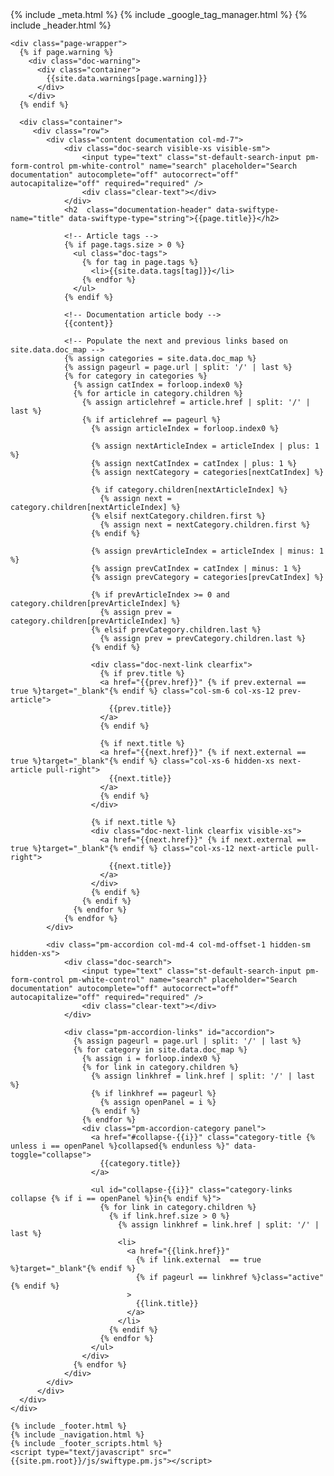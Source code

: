 <!DOCTYPE html>
<html lang="en">
{% include _meta.html %}
<body class="<%= current.source %> regular">
    {% include _google_tag_manager.html %}
    {% include _header.html %}

    <div class="page-wrapper">
      {% if page.warning %}
        <div class="doc-warning">
          <div class="container">
            {{site.data.warnings[page.warning]}}
          </div>
        </div>
      {% endif %}

      <div class="container">
         <div class="row">
            <div class="content documentation col-md-7">
                <div class="doc-search visible-xs visible-sm">
                    <input type="text" class="st-default-search-input pm-form-control pm-white-control" name="search" placeholder="Search documentation" autocomplete="off" autocorrect="off" autocapitalize="off" required="required" />
                    <div class="clear-text"></div>
                </div>
                <h2  class="documentation-header" data-swiftype-name="title" data-swiftype-type="string">{{page.title}}</h2>

                <!-- Article tags -->
                {% if page.tags.size > 0 %}
                  <ul class="doc-tags">
                    {% for tag in page.tags %}
                      <li>{{site.data.tags[tag]}}</li>
                    {% endfor %}
                  </ul>
                {% endif %}

                <!-- Documentation article body -->
                {{content}}

                <!-- Populate the next and previous links based on site.data.doc_map -->
                {% assign categories = site.data.doc_map %}
                {% assign pageurl = page.url | split: '/' | last %}
                {% for category in categories %}
                  {% assign catIndex = forloop.index0 %}
                  {% for article in category.children %}
                    {% assign articlehref = article.href | split: '/' | last %}
                    {% if articlehref == pageurl %}
                      {% assign articleIndex = forloop.index0 %}

                      {% assign nextArticleIndex = articleIndex | plus: 1 %}
                      {% assign nextCatIndex = catIndex | plus: 1 %}
                      {% assign nextCategory = categories[nextCatIndex] %}

                      {% if category.children[nextArticleIndex] %}
                        {% assign next = category.children[nextArticleIndex] %}
                      {% elsif nextCategory.children.first %}
                        {% assign next = nextCategory.children.first %}
                      {% endif %}

                      {% assign prevArticleIndex = articleIndex | minus: 1 %}
                      {% assign prevCatIndex = catIndex | minus: 1 %}
                      {% assign prevCategory = categories[prevCatIndex] %}

                      {% if prevArticleIndex >= 0 and category.children[prevArticleIndex] %}
                        {% assign prev = category.children[prevArticleIndex] %}
                      {% elsif prevCategory.children.last %}
                        {% assign prev = prevCategory.children.last %}
                      {% endif %}

                      <div class="doc-next-link clearfix">
                        {% if prev.title %}
                        <a href="{{prev.href}}" {% if prev.external == true %}target="_blank"{% endif %} class="col-sm-6 col-xs-12 prev-article">
                          {{prev.title}}
                        </a>
                        {% endif %}

                        {% if next.title %}
                        <a href="{{next.href}}" {% if next.external == true %}target="_blank"{% endif %} class="col-xs-6 hidden-xs next-article pull-right">
                          {{next.title}}
                        </a>
                        {% endif %}
                      </div>

                      {% if next.title %}
                      <div class="doc-next-link clearfix visible-xs">
                        <a href="{{next.href}}" {% if next.external == true %}target="_blank"{% endif %} class="col-xs-12 next-article pull-right">
                          {{next.title}}
                        </a>
                      </div>
                      {% endif %}
                    {% endif %}
                  {% endfor %}
                {% endfor %}
            </div>

            <div class="pm-accordion col-md-4 col-md-offset-1 hidden-sm hidden-xs">
                <div class="doc-search">
                    <input type="text" class="st-default-search-input pm-form-control pm-white-control" name="search" placeholder="Search documentation" autocomplete="off" autocorrect="off" autocapitalize="off" required="required" />
                    <div class="clear-text"></div>
                </div>

                <div class="pm-accordion-links" id="accordion">
                  {% assign pageurl = page.url | split: '/' | last %}
                  {% for category in site.data.doc_map %}
                    {% assign i = forloop.index0 %}
                    {% for link in category.children %}
                      {% assign linkhref = link.href | split: '/' | last %}
                      {% if linkhref == pageurl %}
                        {% assign openPanel = i %}
                      {% endif %}
                    {% endfor %}
                    <div class="pm-accordion-category panel">
                      <a href="#collapse-{{i}}" class="category-title {% unless i == openPanel %}collapsed{% endunless %}" data-toggle="collapse">
                        {{category.title}}
                      </a>

                      <ul id="collapse-{{i}}" class="category-links collapse {% if i == openPanel %}in{% endif %}">
                        {% for link in category.children %}
                          {% if link.href.size > 0 %}
                            {% assign linkhref = link.href | split: '/' | last %}
                            <li>
                              <a href="{{link.href}}"
                                {% if link.external  == true %}target="_blank"{% endif %}
                                {% if pageurl == linkhref %}class="active"{% endif %}
                              >
                                {{link.title}}
                              </a>
                            </li>
                          {% endif %}
                        {% endfor %}
                      </ul>
                    </div>
                  {% endfor %}
                </div>
            </div>
          </div>
      </div>
    </div>

    {% include _footer.html %}
    {% include _navigation.html %}
    {% include _footer_scripts.html %}
    <script type="text/javascript" src="{{site.pm.root}}/js/swiftype.pm.js"></script>
  </body>
</html>
